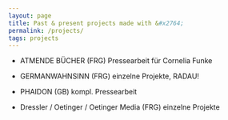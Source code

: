 ```yaml
---
layout: page
title: Past & present projects made with &#x2764;
permalink: /projects/
tags: projects
---
```


- ATMENDE BÜCHER (FRG)
Pressearbeit für Cornelia Funke

- GERMANWAHNSINN (FRG)
einzelne Projekte, RADAU!

- PHAIDON (GB)
kompl. Pressearbeit

- Dressler / Oetinger / Oetinger Media (FRG)
einzelne Projekte

